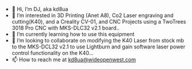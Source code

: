 - 👋 Hi, I’m DJ, aka  kd8ua
- 👀 I’m interested in 3D Printing (Anet A8), Co2 Laser engraving and cutting(K40), and a Creality CV-01, and CNC Projects using a TwoTrees 3018 Pro CNC with MKS-DLC32 v2.1 board..
- 🌱 I’m currently learning how to use this equipment
- 💞️ I’m looking to collaborate on modifying the K40 Laser from stock mb to the MKS-DCL32 v2.1 to use Lightburn and gain software laser power control functionality on the K40...
- 📫 How to reach me at kd8ua@wideopenwest.com


<!---
kd8ua/kd8ua is a ✨ special ✨ repository because its `README.md` (this file) appears on your GitHub profile.
You can click the Preview link to take a look at your changes.
--->
